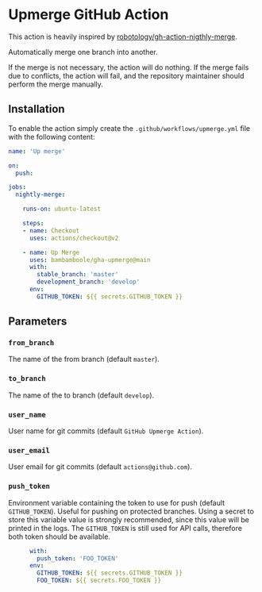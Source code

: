 # Upmerge GitHub Action

This action is heavily inspired by [robotology/gh-action-nigthly-merge](https://github.com/robotology/gh-action-nightly-merge).

Automatically merge one branch into another.

If the merge is not necessary, the action will do nothing.
If the merge fails due to conflicts, the action will fail, and the repository
maintainer should perform the merge manually.

## Installation

To enable the action simply create the `.github/workflows/upmerge.yml`
file with the following content:

```yml
name: 'Up merge'

on:
  push:

jobs:
  nightly-merge:

    runs-on: ubuntu-latest

    steps:
    - name: Checkout
      uses: actions/checkout@v2

    - name: Up Merge
      uses: bambamboole/gha-upmerge@main   
      with:
        stable_branch: 'master'
        development_branch: 'develop'
      env:
        GITHUB_TOKEN: ${{ secrets.GITHUB_TOKEN }}
```

## Parameters

### `from_branch`

The name of the from branch (default `master`).

### `to_branch`

The name of the to branch (default `develop`).

### `user_name`

User name for git commits (default `GitHub Upmerge Action`).

### `user_email`

User email for git commits (default `actions@github.com`).

### `push_token`

Environment variable containing the token to use for push (default
`GITHUB_TOKEN`).
Useful for pushing on protected branches.
Using a secret to store this variable value is strongly recommended, since this
value will be printed in the logs.
The `GITHUB_TOKEN` is still used for API calls, therefore both token should be
available.

```yml
      with:
        push_token: 'FOO_TOKEN'
      env:
        GITHUB_TOKEN: ${{ secrets.GITHUB_TOKEN }}
        FOO_TOKEN: ${{ secrets.FOO_TOKEN }}
```
